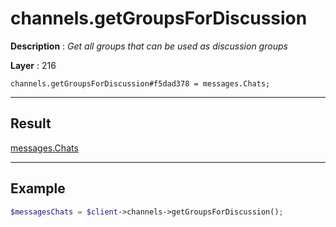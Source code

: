 # channels.getGroupsForDiscussion

**Description** : *Get all groups that can be used as discussion groups*

**Layer** : 216

```tl
channels.getGroupsForDiscussion#f5dad378 = messages.Chats;
```

---

## Result

[messages.Chats](type/messages.Chats)

---

## Example

```php
$messagesChats = $client->channels->getGroupsForDiscussion();
```